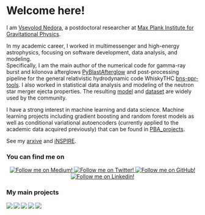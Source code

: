 # Welcome here!  


I am [Vsevolod Nedora][website], a postdoctoral researcher at [Max Plank Institute for Gravitational Physics](https://www.aei.mpg.de/person/115999/2784).   

In my academic career, I worked in multimessenger and high-energy astrophysics, focusing on software development, data analysis, and modeling.  
Specifically, I am the main author of the numerical code for gamma-ray burst and kilonova afterglows 
[PyBlastAfterglow](https://github.com/vsevolodnedora/PyBlastAfterglowMag) and post-processing pipeline for the general relativistic hydrodynamic code WhiskyTHC 
[bns-ppr-tools](https://github.com/vsevolodnedora/bns_ppr_tools). I also worked in statistical data analysis and modeling of the neutron star merger ejecta properties. 
The resulting [model](https://iopscience.iop.org/article/10.1088/1361-6382/ac35a8) and [dataset](https://zenodo.org/records/4283517) are widely used by the community.  

I have a strong interest in machine learning and data science. Machine learning projects 
including gradient boosting and random forest models as well as conditional variational autoencoders 
(currently applied to the academic data acquired previously) that can be found in [PBA_projects](https://github.com/vsevolodnedora/PBA_projects).   

See my [arxive](https://arxiv.org/search/astro-ph?searchtype=author&query=Nedora,+V) and [iNSPIRE](https://inspirehep.net/authors/1881421).  

### You can find me on


<div class="grid" align="center">
  <a href="https://vsevolod-nedora.medium.com">
    <img alt="Follow me on Medium!" title="Vsevolod Nedora's Medium" src="https://img.shields.io/badge/Medium-%23121011.svg?style=for-the-badge&logo=Medium&logoColor=white"/>
  </a>
  <a href="https://twitter.com/VsevolodNedora">
    <img alt="Follow me on Twitter!" title="Vsevolod Nedora's Twitter" src="https://img.shields.io/badge/Twitter-%231DA1F2.svg?style=for-the-badge&logo=Twitter&logoColor=white"/>
  </a>
  <a href="https://github.com/vsevolodnedora">
    <img alt="Follow me on GitHub!" title="Vsevolod Nedora's Github" src="https://img.shields.io/badge/github-%23121011.svg?style=for-the-badge&logo=github&logoColor=white"/>
  </a>
  <a href="https://linkedin.com/in/vsevolodnedora">
    <img alt="Follow me on Linkedin!" title="Vsevolod Nedora's Linkedin" src="https://img.shields.io/badge/linkedin-%230077B5.svg?style=for-the-badge&logo=linkedin&logoColor=white"/>
  </a>
</div>

### My main projects


<a href="https://github.com/vsevolodnedora/PyBlastAfterglowMag">
  <img align="left" src="https://github-readme-stats.vercel.app/api/pin/?username=vsevolodnedora&repo=PyBlastAfterglowMag&title_color=fff&icon_color=f9f9f9&text_color=9f9f9f&bg_color=151515" />
</a>
<a href="https://github.com/vsevolodnedora/bns_ppr_tools">
  <img align="left" src="https://github-readme-stats.vercel.app/api/pin/?username=vsevolodnedora&repo=bns_ppr_tools&title_color=fff&icon_color=f9f9f9&text_color=9f9f9f&bg_color=151515" />
</a>

<a href="https://github.com/vsevolodnedora/DataScienceLearning">
  <img align="left" src="https://github-readme-stats.vercel.app/api/pin/?username=vsevolodnedora&repo=DataScienceLearning&title_color=fff&icon_color=f9f9f9&text_color=9f9f9f&bg_color=151515" />
</a>
<a href="https://github.com/vsevolodnedora/PBA_projects">
  <img align="left" src="https://github-readme-stats.vercel.app/api/pin/?username=vsevolodnedora&repo=PBA_projects&title_color=fff&icon_color=f9f9f9&text_color=9f9f9f&bg_color=151515" />
</a>

<a href="https://github.com/vsevolodnedora/WaveEqutionPrj">
  <img align="left" src="https://github-readme-stats.vercel.app/api/pin/?username=vsevolodnedora&repo=WaveEqutionPrj&title_color=fff&icon_color=f9f9f9&text_color=9f9f9f&bg_color=151515" />
</a>


[website]: https://vsevolodnedora.github.io
[twitter]: https://twitter.com/vsevolodnedora

<!--
[![Top Langs](https://github-readme-stats.vercel.app/api/top-langs/?username=vsevolodnedora&layout=compact)](https://github.com/anuraghazra/github-readme-stats)
-->
<!--
### Interesting repositories

<a href="https://github.com/vsevolodnedora/bns_ppr_tools">
  <img align="left" src="https://github-readme-stats.vercel.app/api/pin/?username=vsevolodnedora&repo=bns_ppr_tools&title_color=fff&icon_color=f9f9f9&text_color=9f9f9f&bg_color=151515" />
</a>
<a href="https://github.com/vsevolodnedora/MagnetarSpinDown">
  <img align="left" src="https://github-readme-stats.vercel.app/api/pin/?username=vsevolodnedora&repo=MagnetarSpinDown&title_color=fff&icon_color=f9f9f9&text_color=9f9f9f&bg_color=151515" />
</a>

<a href="https://github.com/vsevolodnedora/CppLectures">
  <img align="left" src="https://github-readme-stats.vercel.app/api/pin/?username=vsevolodnedora&repo=CppLectures&title_color=fff&icon_color=f9f9f9&text_color=9f9f9f&bg_color=151515" />
</a>
<a href="https://github.com/vsevolodnedora/stellar_winds">
  <img align="left" src="https://github-readme-stats.vercel.app/api/pin/?username=vsevolodnedora&repo=stellar_winds&title_color=fff&icon_color=f9f9f9&text_color=9f9f9f&bg_color=151515" />
</a>

<a href="https://github.com/vsevolodnedora/arxive">
  <img align="left" src="https://github-readme-stats.vercel.app/api/pin/?username=vsevolodnedora&repo=arxive&title_color=fff&icon_color=f9f9f9&text_color=9f9f9f&bg_color=151515" />
</a>
-->


